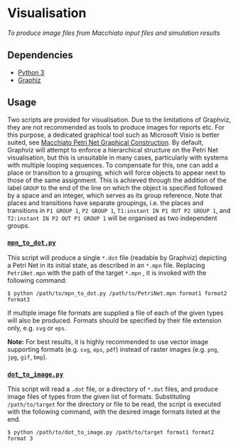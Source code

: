 # Visualisation

*To produce image files from Macchiato input files and simulation results*

## Dependencies

* [Python 3](https://www.python.org)
* [Graphiz](https://github.com/MJWootton-Research/Macchiato#graphviz)

## Usage

Two scripts are provided for visualisation. Due to the limitations of Graphviz, they are not recommended as tools to produce images for reports etc. For this purpose, a dedicated graphical tool such as Microsoft Visio is better suited, see [Macchiato Petri Net Graphical Construction](https://github.com/MJWootton-Research/Macchiato/blob/master/PetriNetDrawingTools/README.md). By default, Graphviz will attempt to enforce a hierarchical structure on the Petri Net visualisation, but this is unsuitable in many cases, particularly with systems with multiple looping sequences. To compensate for this, one can add a place or transition to a grouping, which will force objects to appear next to those of the same assignment. This is achieved through the addition of the label `GROUP` to the end of the line on which the object is specified followed by a space and an integer, which serves as its group reference. Note that places and transitions have separate groupings, i.e. the places and transitions in `P1 GROUP 1`, `P2 GROUP 1`, `T1:instant IN P1 OUT P2 GROUP 1`, and `T2:instant IN P2 OUT P1 GROUP 1` will be organised as two independent groups.

### [`mpn_to_dot.py`](https://github.com/MJWootton-Research/Macchiato/blob/master/Visualisation/mpn_to_dot.py)

This script will produce a single `*.dot` file (readable by Graphviz) depicting a Petri Net in its initial state, as described in an `*.mpn` file. Replacing `PetriNet.mpn` with the path of the target `*.mpn` , it is invoked with the following command:

```shell
$ python /path/to/mpn_to_dot.py /path/to/PetriNet.mpn format1 format2 format3
```

If multiple image file formats are supplied a file of each of the given types will also be produced. Formats should be specified by their file extension only, e.g. `svg` or `eps`.

**Note:** For best results, it is highly recommended to use vector image supporting formats (e.g. `svg`, `eps`, `pdf`) instead of raster images (e.g. `png`, `jpg`, `gif`, `bmp`).

### [`dot_to_image.py`](https://github.com/MJWootton-Research/Macchiato/blob/master/Visualisation/dot_to_image.py)

This script will read a `.dot` file, or a directory of `*.dot` files, and produce image files of types from the given list of formats. Substituting `/path/to/target` for the directory or file to be read, the script is executed with the following command, with the desired image formats listed at the end.

```shell
$ python /path/to/dot_to_image.py /path/to/target format1 format2 format 3
```
